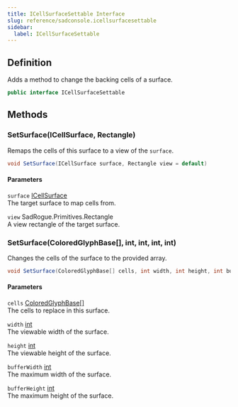 ```yaml
---
title: ICellSurfaceSettable Interface
slug: reference/sadconsole.icellsurfacesettable
sidebar:
  label: ICellSurfaceSettable
---
```

## Definition

Adds a method to change the backing cells of a surface.

```csharp title="C#"
public interface ICellSurfaceSettable
```


## Methods

### SetSurface(ICellSurface, Rectangle)

Remaps the cells of this surface to a view of the `surface`.

```csharp title="C#"
void SetSurface(ICellSurface surface, Rectangle view = default)
```

#### Parameters

`surface` [ICellSurface](../sadconsole.icellsurface/)  
The target surface to map cells from.

`view` SadRogue.Primitives.Rectangle  
A view rectangle of the target surface.


### SetSurface(ColoredGlyphBase[], int, int, int, int)

Changes the cells of the surface to the provided array.

```csharp title="C#"
void SetSurface(ColoredGlyphBase[] cells, int width, int height, int bufferWidth, int bufferHeight)
```

#### Parameters

`cells` [ColoredGlyphBase[]](../sadconsole.coloredglyphbase/)  
The cells to replace in this surface.

`width` [int](https://learn.microsoft.com/dotnet/api/system.int32/)  
The viewable width of the surface.

`height` [int](https://learn.microsoft.com/dotnet/api/system.int32/)  
The viewable height of the surface.

`bufferWidth` [int](https://learn.microsoft.com/dotnet/api/system.int32/)  
The maximum width of the surface.

`bufferHeight` [int](https://learn.microsoft.com/dotnet/api/system.int32/)  
The maximum height of the surface.